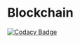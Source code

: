# Blockchain

[![Codacy Badge](https://app.codacy.com/project/badge/Grade/dfc06c0982ef4ca98bd1dc5a4e738044)](https://www.codacy.com/gh/mikesupertrampster-corp/blockchain/dashboard?utm_source=github.com&amp;utm_medium=referral&amp;utm_content=mikesupertrampster-corp/blockchain&amp;utm_campaign=Badge_Grade)
